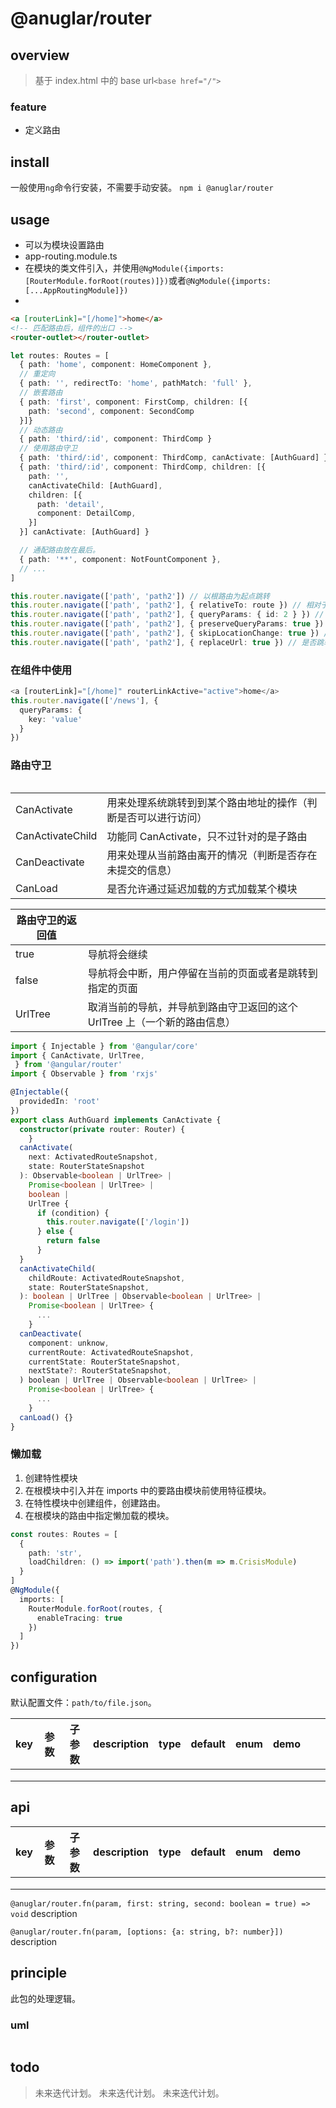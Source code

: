 # @anuglar/router

## overview

> 基于 index.html 中的 base url`<base href="/">`

### feature

- 定义路由

## install

一般使用`ng`命令行安装，不需要手动安装。
`npm i @anuglar/router`

## usage

- 可以为模块设置路由
- app-routing.module.ts
- 在模块的类文件引入，并使用`@NgModule({imports: [RouterModule.forRoot(routes)]})`或者`@NgModule({imports: [...AppRoutingModule]})`
-

```html
<a [routerLink]="[/home]">home</a>
<!-- 匹配路由后，组件的出口 -->
<router-outlet></router-outlet>
```

```ts
let routes: Routes = [
  { path: 'home', component: HomeComponent },
  // 重定向
  { path: '', redirectTo: 'home', pathMatch: 'full' },
  // 嵌套路由
  { path: 'first', component: FirstComp, children: [{
    path: 'second', component: SecondComp
  }]}
  // 动态路由
  { path: 'third/:id', component: ThirdComp }
  // 使用路由守卫
  { path: 'third/:id', component: ThirdComp, canActivate: [AuthGuard] }
  { path: 'third/:id', component: ThirdComp, children: [{
    path: '',
    canActivateChild: [AuthGuard],
    children: [{
      path: 'detail',
      component: DetailComp,
    }]
  }] canActivate: [AuthGuard] }

  // 通配路由放在最后。
  { path: '**', component: NotFountComponent },
  // ...
]
```

```ts
this.router.navigate(['path', 'path2']) // 以根路由为起点跳转
this.router.navigate(['path', 'path2'], { relativeTo: route }) // 相对于route跳转。route是ActivatedRoute.
this.router.navigate(['path', 'path2'], { queryParams: { id: 2 } }) // /path/path2?id=2
this.router.navigate(['path', 'path2'], { preserveQueryParams: true }) // 保留现有的qs
this.router.navigate(['path', 'path2'], { skipLocationChange: true }) // 保持浏览器的url不变。且传入的参数有效。
this.router.navigate(['path', 'path2'], { replaceUrl: true }) // 是否跳转
```

### 在组件中使用

```ts
<a [routerLink]="[/home]" routerLinkActive="active">home</a>
this.router.navigate(['/news'], {
  queryParams: {
    key: 'value'
  }
})
```

### 路由守卫

```

```

<!-- prettier-ignore-start -->
|||
|-|-|
|CanActivate|用来处理系统跳转到到某个路由地址的操作（判断是否可以进行访问）|
|CanActivateChild|功能同 CanActivate，只不过针对的是子路由|
|CanDeactivate|用来处理从当前路由离开的情况（判断是否存在未提交的信息）|
|CanLoad|是否允许通过延迟加载的方式加载某个模块|
<!-- prettier-ignore-end -->

<!-- prettier-ignore-start -->
|路由守卫的返回值||
|-|-|
|true|导航将会继续|
|false|导航将会中断，用户停留在当前的页面或者是跳转到指定的页面|
|UrlTree|取消当前的导航，并导航到路由守卫返回的这个 UrlTree 上（一个新的路由信息）|
<!-- prettier-ignore-end -->

```ts
import { Injectable } from '@angular/core'
import { CanActivate, UrlTree,
 } from '@angular/router'
import { Observable } from 'rxjs'

@Injectable({
  providedIn: 'root'
})
export class AuthGuard implements CanActivate {
  constructor(private router: Router) {
    }
  canActivate(
    next: ActivatedRouteSnapshot,
    state: RouterStateSnapshot
  ): Observable<boolean | UrlTree> |
    Promise<boolean | UrlTree> |
    boolean |
    UrlTree {
      if (condition) {
        this.router.navigate(['/login'])
      } else {
        return false
      }
  }
  canActivateChild(
    childRoute: ActivatedRouteSnapshot,
    state: RouterStateSnapshot,
  ): boolean | UrlTree | Observable<boolean | UrlTree> |
    Promise<boolean | UrlTree> {
      ...
    }
  canDeactivate(
    component: unknow,
    currentRoute: ActivatedRouteSnapshot,
    currentState: RouterStateSnapshot,
    nextState?: RouterStateSnapshot,
  ) boolean | UrlTree | Observable<boolean | UrlTree> |
    Promise<boolean | UrlTree> {
      ...
    }
  canLoad() {}
}
```

### 懒加载

1. 创建特性模块
2. 在根模块中引入并在 imports 中的要路由模块前使用特征模块。
3. 在特性模块中创建组件，创建路由。
4. 在根模块的路由中指定懒加载的模块。

```ts
const routes: Routes = [
  {
    path: 'str',
    loadChildren: () => import('path').then(m => m.CrisisModule)
  }
]
@NgModule({
  imports: [
    RouterModule.forRoot(routes, {
      enableTracing: true
    })
  ]
})
```

## configuration

默认配置文件：`path/to/file.json`。

<!-- prettier-ignore-start -->
|key|参数|子参数|description|type|default|enum|demo|||
|-|-|-|-|-|-|-|-|-|-|
|||||||||||
|||||||||||
|||||||||||
<!-- prettier-ignore-end -->

## api

<!-- prettier-ignore-start -->
|key|参数|子参数|description|type|default|enum|demo|||
|-|-|-|-|-|-|-|-|-|-|
|||||||||||
|||||||||||
|||||||||||
<!-- prettier-ignore-end -->

`@anuglar/router.fn(param, first: string, second: boolean = true) => void`
description

`@anuglar/router.fn(param, [options: {a: string, b?: number}])`
description

## principle

此包的处理逻辑。

### uml

```

```

## todo

> 未来迭代计划。
> 未来迭代计划。
> 未来迭代计划。
